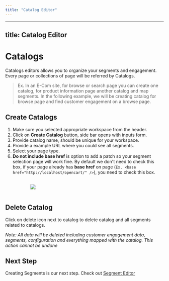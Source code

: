```yaml
---
title: "Catalog Editor"
---
```


---
title: Catalog Editor
---

# Catalogs

Catalogs editors allows you to organize your segments and engagement. Every page or collections of page will be referred by Catalogs.

>Ex. In an E-Com site, for browse or search page you can create one catalog, for product information page another catalog and map segments. In the following example, we will be creating catalog for browse page and find customer engagement on a browse page.

## Create Catalogs

1. Make sure you selected appropriate workspace from the header.
2. Click on **Create Catalog** button, side bar opens with inputs form.
3. Provide catalog name, should be unique for your workspace.
4. Provide a example URL where you could see all segments.
5. Select your page type.
6. **Do not include base href** is option to add a patch so your segment selection page will work fine. By default we don't need to check this box, if your page already has **base href** on page (`Ex. <base href="http://localhost/opencart/" />`), you need to check this box.

<img style="max-height: 20rem; padding: 1rem 5rem;" src="/docs/imgs/analligence_create_catalog.png">


## Delete Catalog

Click on delete icon next to catalog to delete catalog and all segments related to catalogs.

_Note: All data will be deleted including customer engagement data, segments, configuration and everything mapped with the catalog. This action cannot be undone_

## Next Step

Creating Segments is our next step. Check out [Segment Editor](/docs/editors/segment-editor)